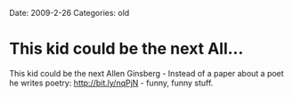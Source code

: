 Date: 2009-2-26
Categories: old

# This kid could be the next All...

This kid could be the next Allen Ginsberg - Instead of a paper about a poet he writes poetry: <a href="http://bit.ly/nqPjN" rel="nofollow">http://bit.ly/nqPjN</a> - funny, funny stuff.
